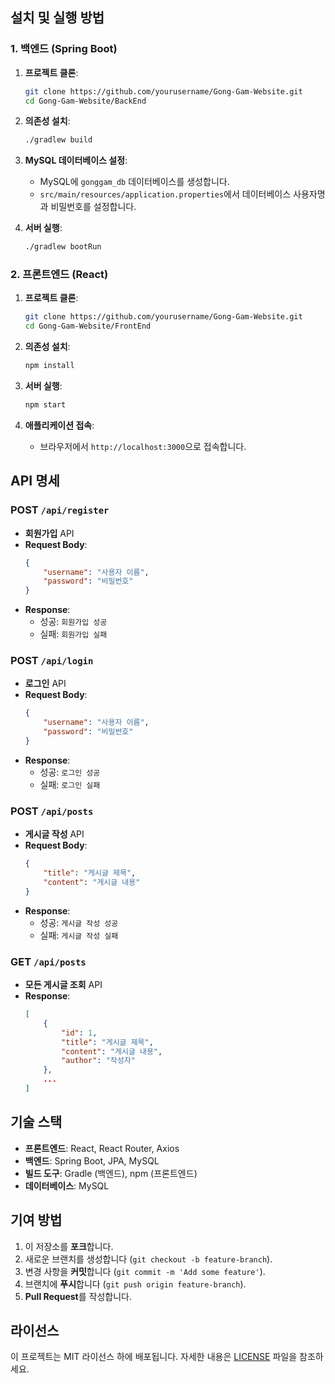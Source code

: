## 설치 및 실행 방법

### 1. 백엔드 (Spring Boot)

1. **프로젝트 클론**:
    ```bash
    git clone https://github.com/yourusername/Gong-Gam-Website.git
    cd Gong-Gam-Website/BackEnd
    ```

2. **의존성 설치**:
    ```bash
    ./gradlew build
    ```

3. **MySQL 데이터베이스 설정**:
    - MySQL에 `gonggam_db` 데이터베이스를 생성합니다.
    - `src/main/resources/application.properties`에서 데이터베이스 사용자명과 비밀번호를 설정합니다.

4. **서버 실행**:
    ```bash
    ./gradlew bootRun
    ```

### 2. 프론트엔드 (React)

1. **프로젝트 클론**:
    ```bash
    git clone https://github.com/yourusername/Gong-Gam-Website.git
    cd Gong-Gam-Website/FrontEnd
    ```

2. **의존성 설치**:
    ```bash
    npm install
    ```

3. **서버 실행**:
    ```bash
    npm start
    ```

4. **애플리케이션 접속**:
    - 브라우저에서 `http://localhost:3000`으로 접속합니다.

## API 명세

### POST `/api/register`
- **회원가입** API
- **Request Body**:
    ```json
    {
        "username": "사용자 이름",
        "password": "비밀번호"
    }
    ```
- **Response**:
    - 성공: `회원가입 성공`
    - 실패: `회원가입 실패`

### POST `/api/login`
- **로그인** API
- **Request Body**:
    ```json
    {
        "username": "사용자 이름",
        "password": "비밀번호"
    }
    ```
- **Response**:
    - 성공: `로그인 성공`
    - 실패: `로그인 실패`

### POST `/api/posts`
- **게시글 작성** API
- **Request Body**:
    ```json
    {
        "title": "게시글 제목",
        "content": "게시글 내용"
    }
    ```
- **Response**:
    - 성공: `게시글 작성 성공`
    - 실패: `게시글 작성 실패`

### GET `/api/posts`
- **모든 게시글 조회** API
- **Response**:
    ```json
    [
        {
            "id": 1,
            "title": "게시글 제목",
            "content": "게시글 내용",
            "author": "작성자"
        },
        ...
    ]
    ```

## 기술 스택

- **프론트엔드**: React, React Router, Axios
- **백엔드**: Spring Boot, JPA, MySQL
- **빌드 도구**: Gradle (백엔드), npm (프론트엔드)
- **데이터베이스**: MySQL

## 기여 방법

1. 이 저장소를 **포크**합니다.
2. 새로운 브랜치를 생성합니다 (`git checkout -b feature-branch`).
3. 변경 사항을 **커밋**합니다 (`git commit -m 'Add some feature'`).
4. 브랜치에 **푸시**합니다 (`git push origin feature-branch`).
5. **Pull Request**를 작성합니다.

## 라이선스

이 프로젝트는 MIT 라이선스 하에 배포됩니다. 자세한 내용은 [LICENSE](LICENSE) 파일을 참조하세요.